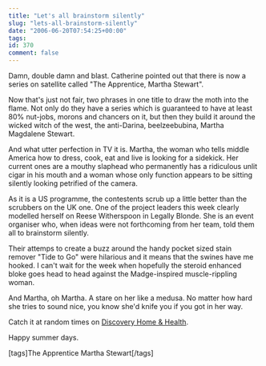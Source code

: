 ```yaml
---
title: "Let's all brainstorm silently"
slug: "lets-all-brainstorm-silently"
date: "2006-06-20T07:54:25+00:00"
tags:
id: 370
comment: false
---
```


Damn, double damn and blast. Catherine pointed out that there is now a series on satellite called "The Apprentice, Martha Stewart". 

Now that's just not fair, two phrases in one title to draw the moth into the flame. Not only do they have a series which is guaranteed to have at least 80% nut-jobs, morons and chancers on it, but then they build it around the wicked witch of the west, the anti-Darina, beelzeebubina, Martha Magdalene Stewart.

And what utter perfection in TV it is. Martha, the woman who tells middle America how to dress, cook, eat and live is looking for a sidekick. Her current ones are a mouthy slaphead who permanently has a ridiculous unlit cigar in his mouth and a woman whose only function appears to be sitting silently looking petrified of the camera.

As it is a US programme, the contestents scrub up a little better than the scrubbers on the UK one. One of the project leaders this week clearly modelled herself on Reese Witherspoon in Legally Blonde. She is an event organiser who, when ideas were not forthcoming from her team, told them all to brainstorm silently.

Their attemps to create a buzz around the handy pocket sized stain remover "Tide to Go" were hilarious and it means that the swines have me hooked. I can't wait for the week when hopefully the steroid enhanced bloke goes head to head against the Madge-inspired muscle-rippling woman.

And Martha, oh Martha. A stare on her like a medusa. No matter how hard she tries to sound nice, you know she'd knife you if you got in her way.

Catch it at random times on [Discovery Home & Health](http://www.homeandhealthtv.co.uk/tv/t_bestof.asp?storyid=119427).

Happy summer days.

[tags]The Apprentice Martha Stewart[/tags]
